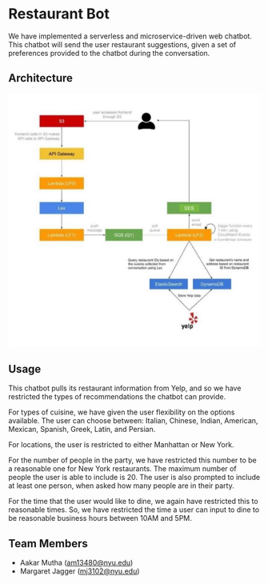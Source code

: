 
# Restaurant Bot

We have implemented a serverless and microservice-driven web chatbot. This chatbot will send the user restaurant suggestions, given a set of preferences provided to the chatbot during the conversation.


## Architecture

![architectureDiagram.png](architectureDiagram.png)

## Usage

This chatbot pulls its restaurant information from Yelp, and so we have restricted the types of recommendations the chatbot can provide. 

For types of cuisine, we have given the user flexibility on the options available. The user can choose between: Italian, Chinese, Indian, American, Mexican, Spanish, Greek, Latin, and Persian. 

For locations, the user is restricted to either Manhattan or New York.

For the number of people in the party, we have restricted this number to be a reasonable one for New York restaurants. The maximum number of people the user is able to include is 20. The user is also prompted to include at least one person, when asked how many people are in their party. 

For the time that the user would like to dine, we again have restricted this to reasonable times. So, we have restricted the time a user can input to dine to be reasonable business hours between 10AM and 5PM. 

## Team Members

- Aakar Mutha (am13480@nyu.edu)
- Margaret Jagger (mj3102@nyu.edu)